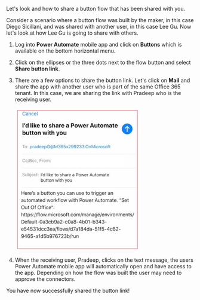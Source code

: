 Let's look and how to share a button flow that has been shared with you.

Consider a scenario where a button flow was built by the maker, in this case Diego Sicillani, and was shared with another user, in this case Lee Gu. Now let's look at how Lee Gu is going to share with others.

1.  Log into **Power Automate** mobile app and click on **Buttons** which is available on the bottom horizontal menu.

1.  Click on the ellipses or the three dots next to the flow button and select **Share button link**.

1.  There are a few options to share the button link. Let's click on **Mail** and share the app with another user who is part of the same Office 365 tenant. In this case, we are sharing the link with Pradeep who is the receiving user.

    ![share button email mobile device](../media/share-button-email-mobile-device.jpg)

1.  When the receiving user, Pradeep, clicks on the text message, the users Power Automate mobile app will automatically open and have access to the app. Depending on how the flow was built the user may need to approve the connectors.

You have now successfully shared the button link!
